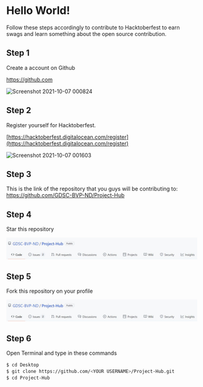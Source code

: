 # Hello World!
Follow these steps
accordingly to contribute to Hacktoberfest to earn swags and learn something about the open source contribution.

## Step 1 
Create a account on Github

https://github.com

![Screenshot 2021-10-07 000824](https://user-images.githubusercontent.com/34421801/136263700-2b49f846-9ce1-4db1-9fba-0d3ccfc97e38.jpg)


## Step 2 
Register yourself for Hacktoberfest.

[https://hacktoberfest.digitalocean.com/register](https://hacktoberfest.digitalocean.com/register)

![Screenshot 2021-10-07 001603](https://user-images.githubusercontent.com/34421801/136264323-9a9b374e-e324-4baf-913f-2d7a4bac436e.jpg)

## Step 3 
This is the link of the repository that you guys will be contributing to: https://github.com/GDSC-BVP-ND/Project-Hub

## Step 4 
Star this repository

![Project-Hub](./repo.JPG)

## Step 5 
Fork this repository on your profile

![Project-Hub](./repo.JPG)

## Step 6 
Open Terminal and type in these commands
```bash
$ cd Desktop
$ git clone https://github.com/<YOUR USERNAME>/Project-Hub.git
$ cd Project-Hub
```
